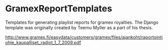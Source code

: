 GramexReportTemplates
=====================
Templates for generating playlist reports for gramex royalties. The Django template was originally created by Teemu Myller as a part of his thesis.

http://www.gramex.fi/easydata/customers/gramex/files/ajankoht/raportointiohje_kaupalliset_radiot_1_7_2009.pdf
